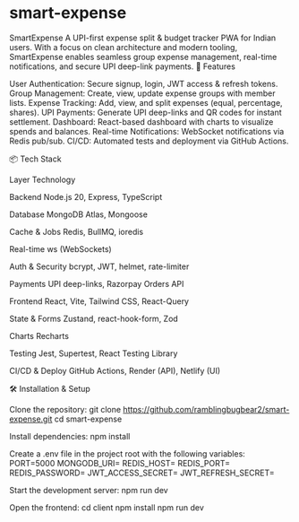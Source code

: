 # smart-expense
SmartExpense
A UPI-first expense split & budget tracker PWA for Indian users. With a focus on clean architecture and modern tooling, SmartExpense enables seamless group expense management, real-time notifications, and secure UPI deep-link payments.
🚀 Features

User Authentication: Secure signup, login, JWT access & refresh tokens.
Group Management: Create, view, update expense groups with member lists.
Expense Tracking: Add, view, and split expenses (equal, percentage, shares).
UPI Payments: Generate UPI deep-links and QR codes for instant settlement.
Dashboard: React-based dashboard with charts to visualize spends and balances.
Real-time Notifications: WebSocket notifications via Redis pub/sub.
CI/CD: Automated tests and deployment via GitHub Actions.

📦 Tech Stack



Layer
Technology




Backend
Node.js 20, Express, TypeScript


Database
MongoDB Atlas, Mongoose


Cache & Jobs
Redis, BullMQ, ioredis


Real-time
ws (WebSockets)


Auth & Security
bcrypt, JWT, helmet, rate-limiter


Payments
UPI deep-links, Razorpay Orders API


Frontend
React, Vite, Tailwind CSS, React-Query


State & Forms
Zustand, react-hook-form, Zod


Charts
Recharts


Testing
Jest, Supertest, React Testing Library


CI/CD & Deploy
GitHub Actions, Render (API), Netlify (UI)



🛠️ Installation & Setup


Clone the repository:
git clone https://github.com/ramblingbugbear2/smart-expense.git
cd smart-expense



Install dependencies:
npm install



Create a .env file in the project root with the following variables:
PORT=5000
MONGODB_URI=<your-mongodb-connection-string>
REDIS_HOST=<your-redis-host>
REDIS_PORT=<your-redis-port>
REDIS_PASSWORD=<your-redis-password>
JWT_ACCESS_SECRET=<your-access-token-secret>
JWT_REFRESH_SECRET=<your-refresh-token-secret>



Start the development server:
npm run dev



Open the frontend:
cd client
npm install
npm run dev



